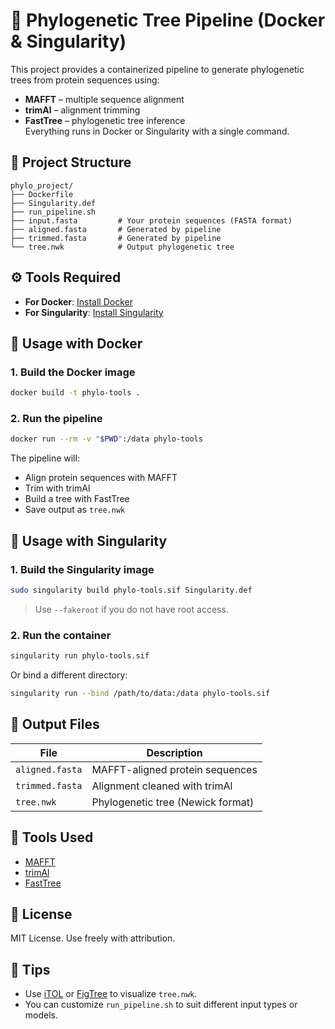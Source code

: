 # 🧬 Phylogenetic Tree Pipeline (Docker & Singularity)

This project provides a containerized pipeline to generate phylogenetic trees from protein sequences using:

- **MAFFT** – multiple sequence alignment  
- **trimAl** – alignment trimming  
- **FastTree** – phylogenetic tree inference  
Everything runs in Docker or Singularity with a single command.

## 📁 Project Structure

```
phylo_project/
├── Dockerfile
├── Singularity.def
├── run_pipeline.sh
├── input.fasta         # Your protein sequences (FASTA format)
├── aligned.fasta       # Generated by pipeline
├── trimmed.fasta       # Generated by pipeline
└── tree.nwk            # Output phylogenetic tree
```

## ⚙️ Tools Required

- **For Docker**: [Install Docker](https://docs.docker.com/get-docker/)
- **For Singularity**: [Install Singularity](https://docs.sylabs.io/guides/latest/user-guide/)

## 🚀 Usage with Docker

### 1. Build the Docker image

```bash
docker build -t phylo-tools .
```

### 2. Run the pipeline

```bash
docker run --rm -v "$PWD":/data phylo-tools
```

The pipeline will:

- Align protein sequences with MAFFT
- Trim with trimAl
- Build a tree with FastTree
- Save output as `tree.nwk`

## 🚀 Usage with Singularity

### 1. Build the Singularity image

```bash
sudo singularity build phylo-tools.sif Singularity.def
```

> Use `--fakeroot` if you do not have root access.

### 2. Run the container

```bash
singularity run phylo-tools.sif
```

Or bind a different directory:

```bash
singularity run --bind /path/to/data:/data phylo-tools.sif
```

## 📄 Output Files

| File            | Description                             |
|-----------------|-----------------------------------------|
| `aligned.fasta` | MAFFT-aligned protein sequences         |
| `trimmed.fasta` | Alignment cleaned with trimAl           |
| `tree.nwk`      | Phylogenetic tree (Newick format)       |

## 🧰 Tools Used

- [MAFFT](https://mafft.cbrc.jp/alignment/software/)
- [trimAl](https://trimal.readthedocs.io/)
- [FastTree](https://morgannprice.github.io/fasttree/)

## 📜 License

MIT License. Use freely with attribution.

## 🧠 Tips

- Use [iTOL](https://itol.embl.de/) or [FigTree](https://github.com/rambaut/figtree) to visualize `tree.nwk`.
- You can customize `run_pipeline.sh` to suit different input types or models.
